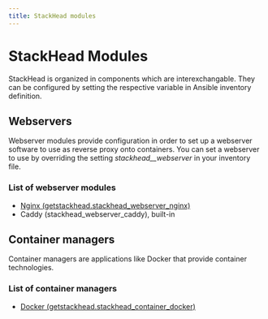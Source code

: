 ```yaml
---
title: StackHead modules
---
```


# StackHead Modules

StackHead is organized in components which are interexchangable. They can be configured by setting the respective variable in Ansible inventory definition.

## Webservers

Webserver modules provide configuration in order to set up a webserver software to use as reverse proxy onto containers. You can set a webserver to use by overriding the setting _stackhead\_\_webserver_ in your inventory file.

### List of webserver modules

* [Nginx \(getstackhead.stackhead\_webserver\_nginx\)](https://github.com/getstackhead/module-webserver-nginx)
* Caddy \(stackhead\_webserver\_caddy\), built-in

## Container managers

Container managers are applications like Docker that provide container technologies.

### List of container managers

* [Docker \(getstackhead.stackhead\_container\_docker\)](https://github.com/getstackhead/module-container-docker)

